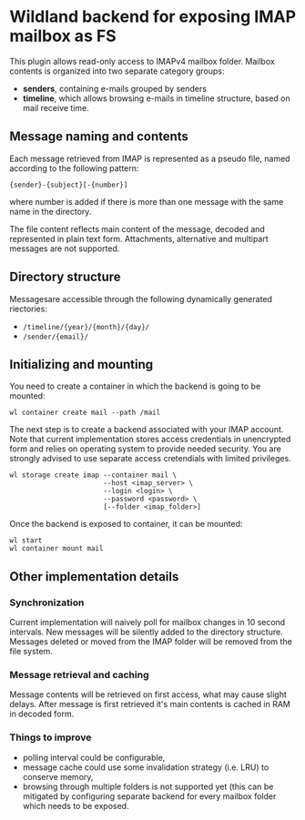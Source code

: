 # Wildland backend for exposing IMAP mailbox as FS

This plugin allows read-only access to IMAPv4 mailbox
folder. Mailbox contents is organized into two separate category
groups:

- **senders**, containing e-mails grouped by senders
- **timeline**, which allows browsing e-mails in timeline
  structure, based on mail receive time.

## Message naming and contents

Each message retrieved from IMAP is represented as a pseudo file,
named according to the following pattern:

`{sender}-{subject}[-{number}]`

where number is added if there is more than one message with the
same name in the directory.

The file content reflects main content of the message, decoded
and represented in plain text form. Attachments, alternative and
multipart messages are not supported.

## Directory structure

Messagesare accessible through the following dynamically
generated riectories:

 - `/timeline/{year}/{month}/{day}/`
 - `/sender/{email}/`

## Initializing and mounting

You need to create a container in which the backend is going to
be mounted:

```
wl container create mail --path /mail
```

The next step is to create a backend associated with your IMAP
account. Note that current implementation stores access
credentials in unencrypted form and relies on operating system to
provide needed security. You are strongly advised to use
separate access cretendials with limited privileges.


```
wl storage create imap --container mail \
                       --host <imap_server> \
                       --login <login> \
                       --password <password> \
                       [--folder <imap_folder>]
```

Once the backend is exposed to container, it can be mounted:

```
wl start
wl container mount mail
```

## Other implementation details

### Synchronization
Current implementation will naively poll for mailbox changes in
10 second intervals. New messages will be silently added to the
directory structure. Messages deleted or moved from the IMAP
folder will be removed from the file system.

### Message retrieval and caching
Message contents will be retrieved on first access, what may
cause slight delays. After message is first retrieved it's main
contents is cached in RAM in decoded form.

### Things to improve
- polling interval could be configurable,
- message cache could use some invalidation strategy (i.e. LRU)
  to conserve memory,
- browsing through multiple folders is not supported yet (this
  can be mitigated by configuring separate backend for every
  mailbox folder which needs to be exposed.
